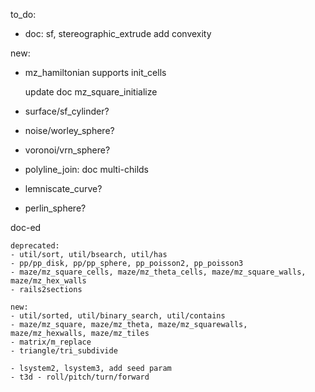 to_do:

- doc: sf, stereographic_extrude add convexity

new:

- mz_hamiltonian supports init_cells

   update doc mz_square_initialize

- surface/sf_cylinder?
- noise/worley_sphere?
- voronoi/vrn_sphere?
- polyline_join: doc multi-childs

- lemniscate_curve?
- perlin_sphere?

doc-ed

    deprecated:
    - util/sort, util/bsearch, util/has
    - pp/pp_disk, pp/pp_sphere, pp_poisson2, pp_poisson3
    - maze/mz_square_cells, maze/mz_theta_cells, maze/mz_square_walls, maze/mz_hex_walls
    - rails2sections

    new:
    - util/sorted, util/binary_search, util/contains
    - maze/mz_square, maze/mz_theta, maze/mz_squarewalls, maze/mz_hexwalls, maze/mz_tiles
    - matrix/m_replace
    - triangle/tri_subdivide

    - lsystem2, lsystem3, add seed param
    - t3d - roll/pitch/turn/forward
